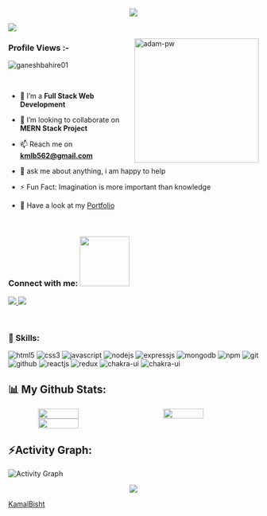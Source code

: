 
<!--  
<h1 align="center">Hi 👋, I'm Kamal Bisht</h1>
<!-- <h3 align="center">A passionate full stack developer from India</h3> -->


<br/>
   <p align="center" color:"red">
     <a href="https://github.com/soumya0587/readme-typing-svg">
          <img src="https://readme-typing-svg.demolab.com/?lines=hi! My self Kamal Bisht 🏽; I am a Full-stack%20web%20developer 🏻‍💻; interested in Coding 🏃‍♂️♂️;Curious%20to%20learn%20new%20things !&font=Fira%20Code&center=true&width=440&height=45&color=#37bcf7&vCenter=true&size=22&pause=1000"></a>
      </p>
      <img src="https://user-images.githubusercontent.com/73097560/115834477-dbab4500-a447-11eb-908a-139a6edaec5c.gif">
<p><img align="right" src="https://cdn.dribbble.com/users/1162077/screenshots/3848914/programmer.gif" alt="adam-pw" width="250" height="250" /></p>
<p align="left"> <h3>Profile Views :-</h3><img src="https://komarev.com/ghpvc/?username=kmkb562&label=Profile%20views&color=0e75b6&style=flat" alt="ganeshbahire01" /> </p>

<br/>

- 🔭 I’m a **Full Stack Web Development**

- 👯 I’m looking to collaborate on **MERN Stack Project**

- 📫 Reach me on **kmlb562@gmail.com**

- 💬 ask me about anything, i am happy to help


- ⚡ Fun Fact: Imagination is more important than knowledge

- 💬 Have a look at my [Portfolio](https://kml562.github.io/)

<br/>
<!-- <p align="left"> <a href="https://github.com/ryo-ma/github-profile-trophy"><img src="https://github-profile-trophy.vercel.app/?username=kml562" alt="kml562" /></a> </p> -->

<h3 align="left">Connect with me: <img src='https://raw.githubusercontent.com/ShahriarShafin/ShahriarShafin/main/Assets/handshake.gif' width="100px"></h3>
<p align="left"> 
  	<a href="https://www.linkedin.com/in/kamal-bisht-30211926a/">
		<img src="https://img.shields.io/badge/LinkedIn-00](https://www.linkedin.com/in/kamal-bisht-552a17193/)77B5?style=for-the-badge&logo=linkedin&logoColor=white" />
	</a>
        <a href="mailto:kmlb562@gmail.com">
		<img src="https://img.shields.io/badge/Gmail-D14836?style=for-the-badge&logo=gmail&logoColor=white" />
	</a>
   
</p>

<br/>
<h3 align="left">🥇 Skills: </h3>
<p >
    <img src="https://img.shields.io/badge/HTML5-E34F26?style=for-the-badge&logo=html5&logoColor=white" alt="html5" />
    <img src="https://img.shields.io/badge/CSS3-1572B6?style=for-the-badge&logo=css3&logoColor=white" alt="css3" /> 
    <img src="https://img.shields.io/badge/JavaScript-323330?style=for-the-badge&logo=javascript&logoColor=F7DF1E" alt="javascript" />
    <img src="https://img.shields.io/badge/Node.js-339933?style=for-the-badge&logo=nodedotjs&logoColor=white" alt="nodejs" />
    <img src="https://img.shields.io/badge/Express.js-000000?style=for-the-badge&logo=express&logoColor=white" alt="expressjs" />
    <img src="https://img.shields.io/badge/MongoDB-4EA94B?style=for-the-badge&logo=mongodb&logoColor=white" alt="mongodb" />
    <img src="https://img.shields.io/badge/npm-CB3837?style=for-the-badge&logo=npm&logoColor=white" alt="npm" />
    <img src="https://img.shields.io/badge/Git-f44d27?style=for-the-badge&logo=git&logoColor=white" alt="git" />
    <img src="https://img.shields.io/badge/GitHub-100000?style=for-the-badge&logo=github&logoColor=white" alt="github" />
    <img src="https://img.shields.io/badge/React-20232A?style=for-the-badge&logo=react&logoColor=61DAFB" alt="reactjs" />
    <img src="https://img.shields.io/badge/Redux-593D88?style=for-the-badge&logo=redux&logoColor=white" alt="redux" /> 
    <img src="https://img.shields.io/badge/Chakra%20UI-3bc7bd?style=for-the-badge&logo=chakraui&logoColor=white" alt="chakra-ui" />
    <img src="https://img.shields.io/badge/next.js-000000?style=for-the-badge&logo=nextdotjs&logoColor=white" alt="chakra-ui" />
  
</p>
<!-- ### 📊 My Github Stats -->
<h2 align="left">📊 My Github Stats:</h2>

<!-- github status  -->



<div align="center" style="display: flex; gap:50px">

<img src="https://github-readme-stats.vercel.app/api?username=kml562&theme=react&border_radius=4.6&show_icons=true&count_private=true&hide_border=true&show_icons=true" style="width: 40%" />

<img src="https://github-readme-stats.vercel.app/api/top-langs/?username=kml562&theme=react&border_radius=4.6&hide_border=true&layout=compact&show_icons=true" style="width: 40%" />

</div>
<div align="center" style="display: flex; ">
 
<img src="https://streak-stats.demolab.com?user=kml562&_border=true&theme=dark&hide_border=true&theme=react" style="width: 40%" />

</div>

 <h2 align="left">⚡Activity Graph:</h2>
  <a><img alt="Activity Graph" src="https://github-readme-activity-graph.cyclic.app/graph?username=kml562&theme=react-dark&hide_border=true" /></a>


<br/>


<p align="center">
  <img  src="https://raw.githubusercontent.com/Trilokia/Trilokia/379277808c61ef204768a61bbc5d25bc7798ccf1/bottom_header.svg" color="red">
  </p>
  
  
  
  [KamalBisht](https://github.com/kml562)
  

  
